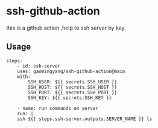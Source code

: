 # ssh-github-action

this is a github action ,help to ssh server by key.

## Usage
```
steps:
    - id: ssh-server
    uses: gaomingyang/ssh-github-action@main
    with:
        SSH_USER: ${{ secrets.SSH_USER }}
        SSH_HOST: ${{ secrets.SSH_HOST }}
        SSH_PORT: ${{ secrets.SSH_PORT }}
        SSH_KEY: ${{ secrets.SSH_KEY }}

    - name: run commands on server
    run: |
    ssh ${{ steps.ssh-server.outputs.SERVER_NAME }} ls

```